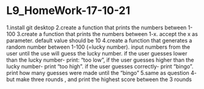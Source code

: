 # L9_HomeWork-17-10-21
1.install git desktop
2.create a function that prints the numbers between 1-100
3.create a function that prints the numbers between 1-x. accept the x as parameter. default value should be 10
4.create a function that generates a random number between 1-100 (=lucky number). input numbers from the user until the use will guess the lucky number. if the user guesses lower than the lucky number- print: “too low”, if the user guesses higher than the lucky number- print “too high”. if the user guesses correctly- print “bingo”. print how many guesses were made until the “bingo”
5.same as question 4- but make three rounds , and print the highest score between the 3 rounds
